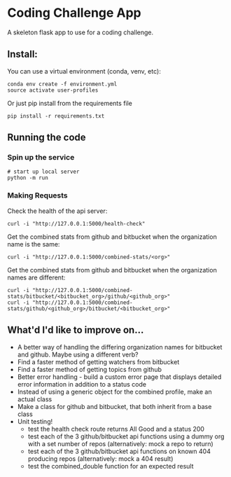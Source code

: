 # Coding Challenge App

A skeleton flask app to use for a coding challenge.

## Install:

You can use a virtual environment (conda, venv, etc):

```
conda env create -f environment.yml
source activate user-profiles
```

Or just pip install from the requirements file

```
pip install -r requirements.txt
```

## Running the code

### Spin up the service

```
# start up local server
python -m run
```

### Making Requests

Check the health of the api server:

```
curl -i "http://127.0.0.1:5000/health-check"
```

Get the combined stats from github and bitbucket when the organization name is the same:

```
curl -i "http://127.0.0.1:5000/combined-stats/<org>"
```

Get the combined stats from github and bitbucket when the organization names are different:

```
curl -i "http://127.0.0.1:5000/combined-stats/bitbucket/<bitbucket_org>/github/<github_org>"
curl -i "http://127.0.0.1:5000/combined-stats/github/<github_org>/bitbucket/<bitbucket_org>"
```

## What'd I'd like to improve on...

- A better way of handling the differing organization names for bitbucket and github. Maybe using a different verb?
- Find a faster method of getting watchers from bitbucket
- Find a faster method of getting topics from github
- Better error handling - build a custom error page that displays detailed error information in addition to a status code
- Instead of using a generic object for the combined profile, make an actual class
- Make a class for github and bitbucket, that both inherit from a base class
- Unit testing!
  - test the health check route returns All Good and a status 200
  - test each of the 3 github/bitbucket api functions using a dummy org with a set number of repos (alternatively: mock a repo to return)
  - test each of the 3 github/bitbucket api functions on known 404 producing repos (alternatively: mock a 404 result)
  - test the combined_double function for an expected result
